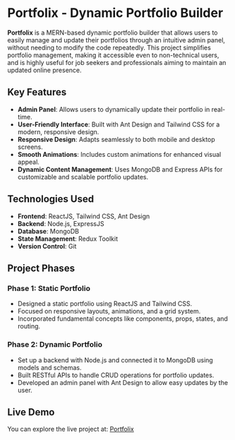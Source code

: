 # Portfolix - Dynamic Portfolio Builder

**Portfolix** is a MERN-based dynamic portfolio builder that allows users to easily manage and update their portfolios through an intuitive admin panel, without needing to modify the code repeatedly. This project simplifies portfolio management, making it accessible even to non-technical users, and is highly useful for job seekers and professionals aiming to maintain an updated online presence.

## Key Features
- **Admin Panel**: Allows users to dynamically update their portfolio in real-time.
- **User-Friendly Interface**: Built with Ant Design and Tailwind CSS for a modern, responsive design.
- **Responsive Design**: Adapts seamlessly to both mobile and desktop screens.
- **Smooth Animations**: Includes custom animations for enhanced visual appeal.
- **Dynamic Content Management**: Uses MongoDB and Express APIs for customizable and scalable portfolio updates.

## Technologies Used
- **Frontend**: ReactJS, Tailwind CSS, Ant Design
- **Backend**: Node.js, ExpressJS
- **Database**: MongoDB
- **State Management**: Redux Toolkit
- **Version Control**: Git

## Project Phases

### Phase 1: Static Portfolio
- Designed a static portfolio using ReactJS and Tailwind CSS.
- Focused on responsive layouts, animations, and a grid system.
- Incorporated fundamental concepts like components, props, states, and routing.

### Phase 2: Dynamic Portfolio
- Set up a backend with Node.js and connected it to MongoDB using models and schemas.
- Built RESTful APIs to handle CRUD operations for portfolio updates.
- Developed an admin panel with Ant Design to allow easy updates by the user.

## Live Demo
You can explore the live project at: [Portfolix](https://portfolix-client.onrender.com)
